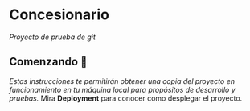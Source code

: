 # Concesionario
_Proyecto de prueba de git_

## Comenzando 🚀
_Estas instrucciones te permitirán obtener una copia del proyecto 
en funcionamiento en tu máquina local para propósitos de 
desarrollo y pruebas._
Mira **Deployment** para conocer como desplegar el proyecto.

